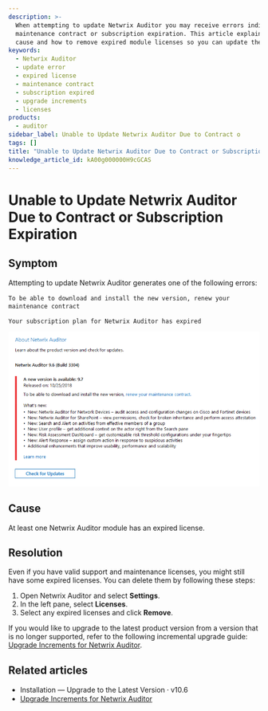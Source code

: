 ```yaml
---
description: >-
  When attempting to update Netwrix Auditor you may receive errors indicating a
  maintenance contract or subscription expiration. This article explains the
  cause and how to remove expired module licenses so you can update the product.
keywords:
  - Netwrix Auditor
  - update error
  - expired license
  - maintenance contract
  - subscription expired
  - upgrade increments
  - licenses
products:
  - auditor
sidebar_label: Unable to Update Netwrix Auditor Due to Contract o
tags: []
title: "Unable to Update Netwrix Auditor Due to Contract or Subscription Expiration"
knowledge_article_id: kA00g000000H9cGCAS
---
```


# Unable to Update Netwrix Auditor Due to Contract or Subscription Expiration

## Symptom

Attempting to update Netwrix Auditor generates one of the following errors:

```
To be able to download and install the new version, renew your maintenance contract
```

```
Your subscription plan for Netwrix Auditor has expired
```

![AboutNetwrixAuditor.png](images/ka0Qk0000002uxN_0EM4u000008LHag.png)

## Cause

At least one Netwrix Auditor module has an expired license.

## Resolution

Even if you have valid support and maintenance licenses, you might still have some expired licenses. You can delete them by following these steps:

1. Open Netwrix Auditor and select **Settings**.
2. In the left pane, select **Licenses**.
3. Select any expired licenses and click **Remove**.

If you would like to upgrade to the latest product version from a version that is no longer supported, refer to the following incremental upgrade guide: [Upgrade Increments for Netwrix Auditor](https://docs.netwrix.com/docs/kb/auditor/upgrade-increments-for-netwrix-auditor.md).

## Related articles

- Installation — Upgrade to the Latest Version ⸱ v10.6
- [Upgrade Increments for Netwrix Auditor](https://docs.netwrix.com/docs/kb/auditor/upgrade-increments-for-netwrix-auditor.md)
